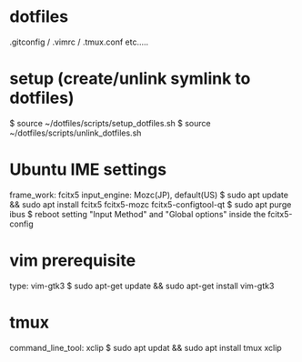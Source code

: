 # dotfiles
.gitconfig / .vimrc / .tmux.conf etc.....

# setup (create/unlink symlink to dotfiles)
$ source ~/dotfiles/scripts/setup_dotfiles.sh
$ source ~/dotfiles/scripts/unlink_dotfiles.sh

# Ubuntu IME settings
frame_work: fcitx5
input_engine: Mozc(JP), default(US)
$ sudo apt update && sudo apt install fcitx5 fcitx5-mozc fcitx5-configtool-qt
$ sudo apt purge ibus
$ reboot
setting "Input Method" and "Global options" inside the fcitx5-config

# vim prerequisite 
type: vim-gtk3
$ sudo apt-get update && sudo apt-get install vim-gtk3

# tmux
command_line_tool: xclip
$ sudo apt updat && sudo apt install tmux xclip
